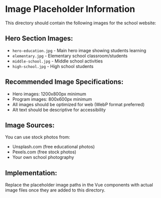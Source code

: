 # Image Placeholder Information

This directory should contain the following images for the school website:

## Hero Section Images:
- `hero-education.jpg` - Main hero image showing students learning
- `elementary.jpg` - Elementary school classroom/students
- `middle-school.jpg` - Middle school activities
- `high-school.jpg` - High school students

## Recommended Image Specifications:
- Hero images: 1200x800px minimum
- Program images: 800x600px minimum
- All images should be optimized for web (WebP format preferred)
- Alt text should be descriptive for accessibility

## Image Sources:
You can use stock photos from:
- Unsplash.com (free educational photos)
- Pexels.com (free stock photos)
- Your own school photography

## Implementation:
Replace the placeholder image paths in the Vue components with actual image files once they are added to this directory.
